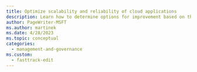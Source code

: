```yaml
---
title: Optimize scalability and reliability of cloud applications
description: Learn how to determine options for improvement based on the monitored data.
author: PageWriter-MSFT
ms.author: martinek
ms.date: 4/28/2023
ms.topic: conceptual
categories:
  - management-and-governance
ms.custom:
  - fasttrack-edit
---
```

